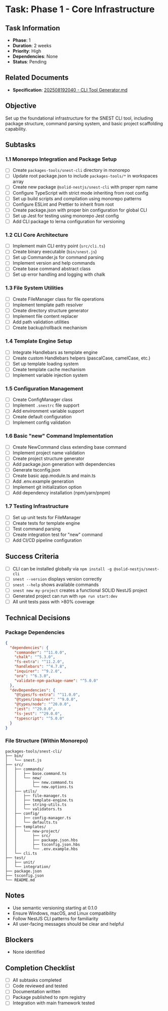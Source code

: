 # Task: Phase 1 - Core Infrastructure

## Task Information
- **Phase**: 1
- **Duration**: 2 weeks
- **Priority**: High
- **Dependencies**: None
- **Status**: Pending

## Related Documents
- **Specification**: [202508192040 - CLI Tool Generator.md](../../specs/202508192040%20-%20CLI%20Tool%20Generator.md)

## Objective
Set up the foundational infrastructure for the SNEST CLI tool, including package structure, command parsing system, and basic project scaffolding capability.

## Subtasks

### 1.1 Monorepo Integration and Package Setup
- [ ] Create `packages-tools/snest-cli` directory in monorepo
- [ ] Update root package.json to include `packages-tools/*` in workspaces array
- [ ] Create new package `@solid-nestjs/snest-cli` with proper npm name
- [ ] Configure TypeScript with strict mode inheriting from root config
- [ ] Set up build scripts and compilation using monorepo patterns
- [ ] Configure ESLint and Prettier to inherit from root
- [ ] Create package.json with proper bin configuration for global CLI
- [ ] Set up Jest for testing using monorepo Jest config
- [ ] Add CLI package to lerna configuration for versioning

### 1.2 CLI Core Architecture
- [ ] Implement main CLI entry point (`src/cli.ts`)
- [ ] Create binary executable (`bin/snest.js`)
- [ ] Set up Commander.js for command parsing
- [ ] Implement version and help commands
- [ ] Create base command abstract class
- [ ] Set up error handling and logging with chalk

### 1.3 File System Utilities
- [ ] Create FileManager class for file operations
- [ ] Implement template path resolver
- [ ] Create directory structure generator
- [ ] Implement file content replacer
- [ ] Add path validation utilities
- [ ] Create backup/rollback mechanism

### 1.4 Template Engine Setup
- [ ] Integrate Handlebars as template engine
- [ ] Create custom Handlebars helpers (pascalCase, camelCase, etc.)
- [ ] Set up template loading system
- [ ] Create template cache mechanism
- [ ] Implement variable injection system

### 1.5 Configuration Management
- [ ] Create ConfigManager class
- [ ] Implement `.snestrc` file support
- [ ] Add environment variable support
- [ ] Create default configuration
- [ ] Implement config validation

### 1.6 Basic "new" Command Implementation
- [ ] Create NewCommand class extending base command
- [ ] Implement project name validation
- [ ] Create project structure generator
- [ ] Add package.json generation with dependencies
- [ ] Generate tsconfig.json
- [ ] Create basic app.module.ts and main.ts
- [ ] Add .env.example generation
- [ ] Implement git initialization option
- [ ] Add dependency installation (npm/yarn/pnpm)

### 1.7 Testing Infrastructure
- [ ] Set up unit tests for FileManager
- [ ] Create tests for template engine
- [ ] Test command parsing
- [ ] Create integration test for "new" command
- [ ] Add CI/CD pipeline configuration

## Success Criteria
- [ ] CLI can be installed globally via `npm install -g @solid-nestjs/snest-cli`
- [ ] `snest --version` displays version correctly
- [ ] `snest --help` shows available commands
- [ ] `snest new my-project` creates a functional SOLID NestJS project
- [ ] Generated project can run with `npm run start:dev`
- [ ] All unit tests pass with >80% coverage

## Technical Decisions

### Package Dependencies
```json
{
  "dependencies": {
    "commander": "^11.0.0",
    "chalk": "^5.3.0",
    "fs-extra": "^11.2.0",
    "handlebars": "^4.7.8",
    "inquirer": "^9.2.0",
    "ora": "^6.3.0",
    "validate-npm-package-name": "^5.0.0"
  },
  "devDependencies": {
    "@types/fs-extra": "^11.0.0",
    "@types/inquirer": "^9.0.0",
    "@types/node": "^20.0.0",
    "jest": "^29.0.0",
    "ts-jest": "^29.0.0",
    "typescript": "^5.0.0"
  }
}
```

### File Structure (Within Monorepo)
```
packages-tools/snest-cli/
├── bin/
│   └── snest.js
├── src/
│   ├── commands/
│   │   ├── base.command.ts
│   │   └── new/
│   │       ├── new.command.ts
│   │       └── new.options.ts
│   ├── utils/
│   │   ├── file-manager.ts
│   │   ├── template-engine.ts
│   │   ├── string-utils.ts
│   │   └── validators.ts
│   ├── config/
│   │   ├── config-manager.ts
│   │   └── defaults.ts
│   ├── templates/
│   │   └── new-project/
│   │       ├── src/
│   │       ├── package.json.hbs
│   │       ├── tsconfig.json.hbs
│   │       └── .env.example.hbs
│   └── cli.ts
├── test/
│   ├── unit/
│   └── integration/
├── package.json
├── tsconfig.json
└── README.md
```

## Notes
- Use semantic versioning starting at 0.1.0
- Ensure Windows, macOS, and Linux compatibility
- Follow NestJS CLI patterns for familiarity
- All user-facing messages should be clear and helpful

## Blockers
- None identified

## Completion Checklist
- [ ] All subtasks completed
- [ ] Code reviewed and tested
- [ ] Documentation written
- [ ] Package published to npm registry
- [ ] Integration with main framework tested